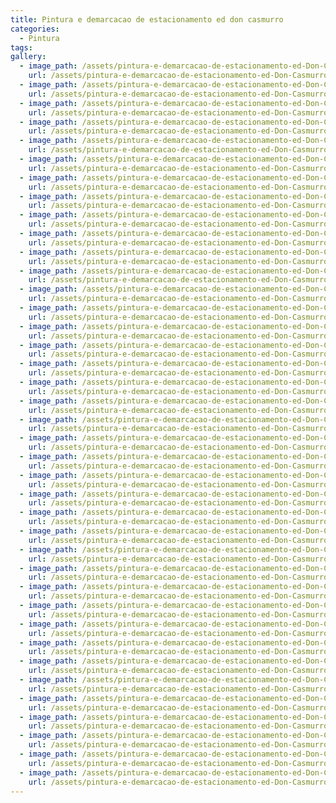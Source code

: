 ```yaml
---
title: Pintura e demarcacao de estacionamento ed don casmurro
categories:
  - Pintura
tags:
gallery:
  - image_path: /assets/pintura-e-demarcacao-de-estacionamento-ed-Don-Casmurro/000.jpg
    url: /assets/pintura-e-demarcacao-de-estacionamento-ed-Don-Casmurro/000.jpg
  - image_path: /assets/pintura-e-demarcacao-de-estacionamento-ed-Don-Casmurro/003.jpg
    url: /assets/pintura-e-demarcacao-de-estacionamento-ed-Don-Casmurro/003.jpg
  - image_path: /assets/pintura-e-demarcacao-de-estacionamento-ed-Don-Casmurro/004.jpg
    url: /assets/pintura-e-demarcacao-de-estacionamento-ed-Don-Casmurro/004.jpg
  - image_path: /assets/pintura-e-demarcacao-de-estacionamento-ed-Don-Casmurro/005.jpg
    url: /assets/pintura-e-demarcacao-de-estacionamento-ed-Don-Casmurro/005.jpg
  - image_path: /assets/pintura-e-demarcacao-de-estacionamento-ed-Don-Casmurro/006.jpg
    url: /assets/pintura-e-demarcacao-de-estacionamento-ed-Don-Casmurro/006.jpg
  - image_path: /assets/pintura-e-demarcacao-de-estacionamento-ed-Don-Casmurro/007.jpg
    url: /assets/pintura-e-demarcacao-de-estacionamento-ed-Don-Casmurro/007.jpg
  - image_path: /assets/pintura-e-demarcacao-de-estacionamento-ed-Don-Casmurro/008.jpg
    url: /assets/pintura-e-demarcacao-de-estacionamento-ed-Don-Casmurro/008.jpg
  - image_path: /assets/pintura-e-demarcacao-de-estacionamento-ed-Don-Casmurro/009.jpg
    url: /assets/pintura-e-demarcacao-de-estacionamento-ed-Don-Casmurro/009.jpg
  - image_path: /assets/pintura-e-demarcacao-de-estacionamento-ed-Don-Casmurro/010.jpg
    url: /assets/pintura-e-demarcacao-de-estacionamento-ed-Don-Casmurro/010.jpg
  - image_path: /assets/pintura-e-demarcacao-de-estacionamento-ed-Don-Casmurro/011.jpg
    url: /assets/pintura-e-demarcacao-de-estacionamento-ed-Don-Casmurro/011.jpg
  - image_path: /assets/pintura-e-demarcacao-de-estacionamento-ed-Don-Casmurro/012.jpg
    url: /assets/pintura-e-demarcacao-de-estacionamento-ed-Don-Casmurro/012.jpg
  - image_path: /assets/pintura-e-demarcacao-de-estacionamento-ed-Don-Casmurro/013.jpg
    url: /assets/pintura-e-demarcacao-de-estacionamento-ed-Don-Casmurro/013.jpg
  - image_path: /assets/pintura-e-demarcacao-de-estacionamento-ed-Don-Casmurro/014.jpg
    url: /assets/pintura-e-demarcacao-de-estacionamento-ed-Don-Casmurro/014.jpg
  - image_path: /assets/pintura-e-demarcacao-de-estacionamento-ed-Don-Casmurro/015.jpg
    url: /assets/pintura-e-demarcacao-de-estacionamento-ed-Don-Casmurro/015.jpg
  - image_path: /assets/pintura-e-demarcacao-de-estacionamento-ed-Don-Casmurro/016.jpg
    url: /assets/pintura-e-demarcacao-de-estacionamento-ed-Don-Casmurro/016.jpg
  - image_path: /assets/pintura-e-demarcacao-de-estacionamento-ed-Don-Casmurro/018.jpg
    url: /assets/pintura-e-demarcacao-de-estacionamento-ed-Don-Casmurro/018.jpg
  - image_path: /assets/pintura-e-demarcacao-de-estacionamento-ed-Don-Casmurro/019.jpg
    url: /assets/pintura-e-demarcacao-de-estacionamento-ed-Don-Casmurro/019.jpg
  - image_path: /assets/pintura-e-demarcacao-de-estacionamento-ed-Don-Casmurro/020.jpg
    url: /assets/pintura-e-demarcacao-de-estacionamento-ed-Don-Casmurro/020.jpg
  - image_path: /assets/pintura-e-demarcacao-de-estacionamento-ed-Don-Casmurro/021.jpg
    url: /assets/pintura-e-demarcacao-de-estacionamento-ed-Don-Casmurro/021.jpg
  - image_path: /assets/pintura-e-demarcacao-de-estacionamento-ed-Don-Casmurro/022.jpg
    url: /assets/pintura-e-demarcacao-de-estacionamento-ed-Don-Casmurro/022.jpg
  - image_path: /assets/pintura-e-demarcacao-de-estacionamento-ed-Don-Casmurro/023.jpg
    url: /assets/pintura-e-demarcacao-de-estacionamento-ed-Don-Casmurro/023.jpg
  - image_path: /assets/pintura-e-demarcacao-de-estacionamento-ed-Don-Casmurro/024.jpg
    url: /assets/pintura-e-demarcacao-de-estacionamento-ed-Don-Casmurro/024.jpg
  - image_path: /assets/pintura-e-demarcacao-de-estacionamento-ed-Don-Casmurro/025.jpg
    url: /assets/pintura-e-demarcacao-de-estacionamento-ed-Don-Casmurro/025.jpg
  - image_path: /assets/pintura-e-demarcacao-de-estacionamento-ed-Don-Casmurro/026016.jpg
    url: /assets/pintura-e-demarcacao-de-estacionamento-ed-Don-Casmurro/026016.jpg
  - image_path: /assets/pintura-e-demarcacao-de-estacionamento-ed-Don-Casmurro/028.jpg
    url: /assets/pintura-e-demarcacao-de-estacionamento-ed-Don-Casmurro/028.jpg
  - image_path: /assets/pintura-e-demarcacao-de-estacionamento-ed-Don-Casmurro/029.jpg
    url: /assets/pintura-e-demarcacao-de-estacionamento-ed-Don-Casmurro/029.jpg
  - image_path: /assets/pintura-e-demarcacao-de-estacionamento-ed-Don-Casmurro/030.jpg
    url: /assets/pintura-e-demarcacao-de-estacionamento-ed-Don-Casmurro/030.jpg
  - image_path: /assets/pintura-e-demarcacao-de-estacionamento-ed-Don-Casmurro/031.jpg
    url: /assets/pintura-e-demarcacao-de-estacionamento-ed-Don-Casmurro/031.jpg
  - image_path: /assets/pintura-e-demarcacao-de-estacionamento-ed-Don-Casmurro/032.jpg
    url: /assets/pintura-e-demarcacao-de-estacionamento-ed-Don-Casmurro/032.jpg
  - image_path: /assets/pintura-e-demarcacao-de-estacionamento-ed-Don-Casmurro/033.jpg
    url: /assets/pintura-e-demarcacao-de-estacionamento-ed-Don-Casmurro/033.jpg
  - image_path: /assets/pintura-e-demarcacao-de-estacionamento-ed-Don-Casmurro/034.jpg
    url: /assets/pintura-e-demarcacao-de-estacionamento-ed-Don-Casmurro/034.jpg
  - image_path: /assets/pintura-e-demarcacao-de-estacionamento-ed-Don-Casmurro/035.jpg
    url: /assets/pintura-e-demarcacao-de-estacionamento-ed-Don-Casmurro/035.jpg
  - image_path: /assets/pintura-e-demarcacao-de-estacionamento-ed-Don-Casmurro/036.jpg
    url: /assets/pintura-e-demarcacao-de-estacionamento-ed-Don-Casmurro/036.jpg
  - image_path: /assets/pintura-e-demarcacao-de-estacionamento-ed-Don-Casmurro/037.jpg
    url: /assets/pintura-e-demarcacao-de-estacionamento-ed-Don-Casmurro/037.jpg
  - image_path: /assets/pintura-e-demarcacao-de-estacionamento-ed-Don-Casmurro/038.jpg
    url: /assets/pintura-e-demarcacao-de-estacionamento-ed-Don-Casmurro/038.jpg
  - image_path: /assets/pintura-e-demarcacao-de-estacionamento-ed-Don-Casmurro/040.jpg
    url: /assets/pintura-e-demarcacao-de-estacionamento-ed-Don-Casmurro/040.jpg
  - image_path: /assets/pintura-e-demarcacao-de-estacionamento-ed-Don-Casmurro/041.jpg
    url: /assets/pintura-e-demarcacao-de-estacionamento-ed-Don-Casmurro/041.jpg
  - image_path: /assets/pintura-e-demarcacao-de-estacionamento-ed-Don-Casmurro/042.jpg
    url: /assets/pintura-e-demarcacao-de-estacionamento-ed-Don-Casmurro/042.jpg
  - image_path: /assets/pintura-e-demarcacao-de-estacionamento-ed-Don-Casmurro/07.jpg
    url: /assets/pintura-e-demarcacao-de-estacionamento-ed-Don-Casmurro/07.jpg
---
```

